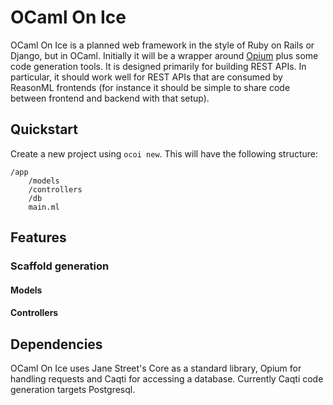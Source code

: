 # OCaml On Ice

OCaml On Ice is a planned web framework in the style of Ruby on Rails or Django, but in OCaml. Initially it will be a
wrapper around [Opium](https://github.com/rgrinberg/opium) plus some code generation tools. It is designed primarily for
building REST APIs. In particular, it should work well for REST APIs that are consumed by ReasonML frontends (for
instance it should be simple to share code between frontend and backend with that setup).

## Quickstart
Create a new project using `ocoi new`. This will have the following structure:
```
/app
    /models
    /controllers
    /db
    main.ml
```

## Features
### Scaffold generation
#### Models
#### Controllers

## Dependencies
OCaml On Ice uses Jane Street's Core as a standard library, Opium for handling requests and Caqti for accessing a
database. Currently Caqti code generation targets Postgresql.
